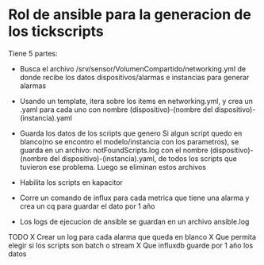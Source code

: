 # Rol de ansible para la generacion de los tickscripts


Tiene 5 partes:
 - Busca el archivo /srv/sensor/VolumenCompartido/networking.yml de donde recibe los datos dispositivos/alarmas e instancias para generar alarmas
 - Usando un template, itera sobre los items en networking.yml, y crea un .yaml para cada uno con nombre (dispositivo)-(nombre del dispositivo)-(instancia).yaml
 - Guarda los datos de los scripts que genero
        Si algun script quedo en blanco(no se encontro el modelo/instancia con los parametros), se guarda en un archivo: notFoundScripts.log con el nombre (dispositivo)-(nombre del dispositivo)-(instancia).yaml, de todos los scripts que tuvieron ese problema.
        Luego se eliminan estos archivos
 - Habilita los scripts en kapacitor
 - Corre un comando de influx para cada metrica que tiene una alarma y crea un cq para guardar el dato por 1 año


 - Los logs de ejecucion de ansible se guardan en un archivo ansible.log


TODO
 X Crear un log para cada alarma que queda en blanco
 X Que permita elegir si los scripts son batch o stream
 X Que influxdb guarde por 1 año los datos
